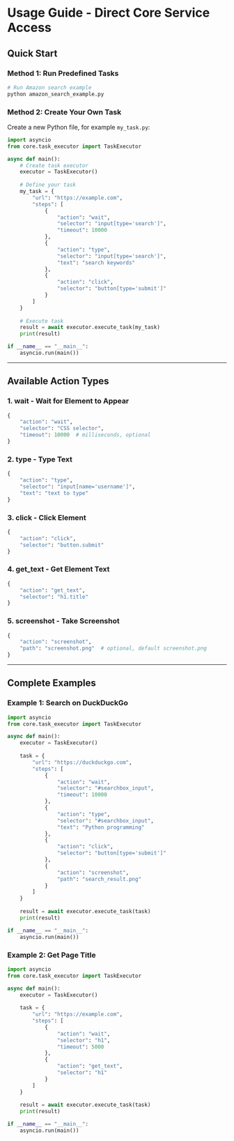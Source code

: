 # Usage Guide - Direct Core Service Access

## Quick Start

### Method 1: Run Predefined Tasks

```bash
# Run Amazon search example
python amazon_search_example.py
```

### Method 2: Create Your Own Task

Create a new Python file, for example `my_task.py`:

```python
import asyncio
from core.task_executor import TaskExecutor

async def main():
    # Create task executor
    executor = TaskExecutor()
    
    # Define your task
    my_task = {
        "url": "https://example.com",
        "steps": [
            {
                "action": "wait",
                "selector": "input[type='search']",
                "timeout": 10000
            },
            {
                "action": "type",
                "selector": "input[type='search']",
                "text": "search keywords"
            },
            {
                "action": "click",
                "selector": "button[type='submit']"
            }
        ]
    }
    
    # Execute task
    result = await executor.execute_task(my_task)
    print(result)

if __name__ == "__main__":
    asyncio.run(main())
```

---

## Available Action Types

### 1. wait - Wait for Element to Appear

```python
{
    "action": "wait",
    "selector": "CSS selector",
    "timeout": 10000  # milliseconds, optional
}
```

### 2. type - Type Text

```python
{
    "action": "type",
    "selector": "input[name='username']",
    "text": "text to type"
}
```

### 3. click - Click Element

```python
{
    "action": "click",
    "selector": "button.submit"
}
```

### 4. get_text - Get Element Text

```python
{
    "action": "get_text",
    "selector": "h1.title"
}
```

### 5. screenshot - Take Screenshot

```python
{
    "action": "screenshot",
    "path": "screenshot.png"  # optional, default screenshot.png
}
```

---

## Complete Examples

### Example 1: Search on DuckDuckGo

```python
import asyncio
from core.task_executor import TaskExecutor

async def main():
    executor = TaskExecutor()
    
    task = {
        "url": "https://duckduckgo.com",
        "steps": [
            {
                "action": "wait",
                "selector": "#searchbox_input",
                "timeout": 10000
            },
            {
                "action": "type",
                "selector": "#searchbox_input",
                "text": "Python programming"
            },
            {
                "action": "click",
                "selector": "button[type='submit']"
            },
            {
                "action": "screenshot",
                "path": "search_result.png"
            }
        ]
    }
    
    result = await executor.execute_task(task)
    print(result)

if __name__ == "__main__":
    asyncio.run(main())
```

### Example 2: Get Page Title

```python
import asyncio
from core.task_executor import TaskExecutor

async def main():
    executor = TaskExecutor()
    
    task = {
        "url": "https://example.com",
        "steps": [
            {
                "action": "wait",
                "selector": "h1",
                "timeout": 5000
            },
            {
                "action": "get_text",
                "selector": "h1"
            }
        ]
    }
    
    result = await executor.execute_task(task)
    print(result)

if __name__ == "__main__":
    asyncio.run(main())
```

